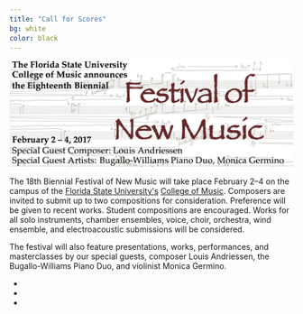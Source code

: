 ```yaml
---
title: "Call for Scores"
bg: white
color: black
---
```


![JPG](/img/FNM2017Banner.jpg)

The 18th Biennial Festival of New Music will take place February 2–4 on the campus of the [Florida State University's][FSU] [College of Music][COM]. Composers are invited to submit up to two compositions for consideration. Preference will be given to recent works. Student compositions are encouraged. Works for all solo instruments, chamber ensembles, voice, choir, orchestra, wind ensemble, and electroacoustic submissions will be considered.

The festival will also feature presentations, works, performances, and masterclasses by our special guests, composer Louis Andriessen, the Bugallo-Williams Piano Duo, and violinist Monica Germino.

<div class="social">
  <ul>
    <li><a href="https://www.facebook.com/events/661292017324611/"><i class="fa fa-facebook"></i></a></li>
    <li><a href="https://twitter.com/FSUFNM"><i class="fa fa-twitter"></i></a></li>
    <li><a href="mailto:clifton.callender@fsu.edu"><i class="fa fa-envelope"></i></a></li>
  </ul>
</div>

[FSU]: http://www.fsu.edu
[COM]: http://music.fsu.edu